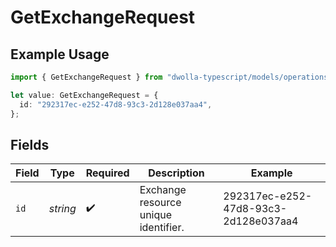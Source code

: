 # GetExchangeRequest

## Example Usage

```typescript
import { GetExchangeRequest } from "dwolla-typescript/models/operations";

let value: GetExchangeRequest = {
  id: "292317ec-e252-47d8-93c3-2d128e037aa4",
};
```

## Fields

| Field                                | Type                                 | Required                             | Description                          | Example                              |
| ------------------------------------ | ------------------------------------ | ------------------------------------ | ------------------------------------ | ------------------------------------ |
| `id`                                 | *string*                             | :heavy_check_mark:                   | Exchange resource unique identifier. | 292317ec-e252-47d8-93c3-2d128e037aa4 |